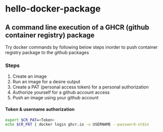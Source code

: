 # hello-docker-package

## A command line execution of a GHCR (github container registry) package

Try docker commands by following below steps inorder to push container registry package to the github packages

### Steps

1. Create an image
2. Run an image for a desire output
3. Create a PAT (personal access token) for a personal authorization
4. Authorize yourself for a github account access
5. Push an image using your github account

#### Token & username authorization

```sh
export $CR_PAT=<Token>
echo $CR_PAT | docker login ghcr.io -u USERNAME --password-stdin
```
